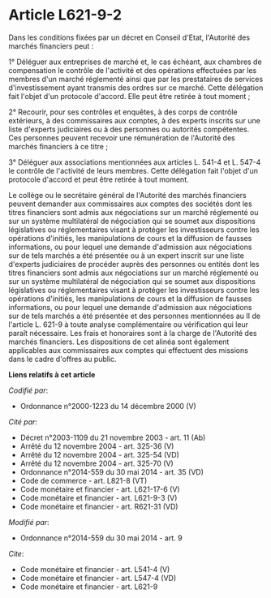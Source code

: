# Article L621-9-2

Dans les conditions fixées par un décret en Conseil d'Etat, l'Autorité des marchés financiers peut : 

1° Déléguer aux entreprises de marché et, le cas échéant, aux chambres de compensation le contrôle de l'activité et des
opérations effectuées par les membres d'un marché réglementé ainsi que par les prestataires de services d'investissement
ayant transmis des ordres sur ce marché. Cette délégation fait l'objet d'un protocole d'accord. Elle peut être retirée à tout
moment ; 

2° Recourir, pour ses contrôles et enquêtes, à des corps de contrôle extérieurs, à des commissaires aux comptes, à des
experts inscrits sur une liste d'experts judiciaires ou à des personnes ou autorités compétentes. Ces personnes peuvent
recevoir une rémunération de l'Autorité des marchés financiers à ce titre ; 

3° Déléguer aux associations mentionnées aux articles L. 541-4 et L. 547-4 le contrôle de l'activité de leurs membres. Cette
délégation fait l'objet d'un protocole d'accord et peut être retirée à tout moment. 

Le collège ou le secrétaire général de l'Autorité des marchés financiers peuvent demander aux commissaires aux comptes des
sociétés dont les titres financiers sont admis aux négociations sur un marché réglementé ou sur un système multilatéral de
négociation qui se soumet aux dispositions législatives ou réglementaires visant à protéger les investisseurs contre les
opérations d'initiés, les manipulations de cours et la diffusion de fausses informations, ou pour lequel une demande
d'admission aux négociations sur de tels marchés a été présentée ou à un expert inscrit sur une liste d'experts judiciaires
de procéder auprès des personnes ou entités dont les titres financiers sont admis aux négociations sur un marché réglementé
ou sur un système multilatéral de négociation qui se soumet aux dispositions législatives ou réglementaires visant à protéger
les investisseurs contre les opérations d'initiés, les manipulations de cours et la diffusion de fausses informations, ou
pour lequel une demande d'admission aux négociations sur de tels marchés a été présentée et des personnes mentionnées au II
de l'article L. 621-9 à toute analyse complémentaire ou vérification qui leur paraît nécessaire. Les frais et honoraires sont
à la charge de l'Autorité des marchés financiers. Les dispositions de cet alinéa sont également applicables aux commissaires
aux comptes qui effectuent des missions dans le cadre d'offres au public.

**Liens relatifs à cet article**

_Codifié par_:

  - Ordonnance n°2000-1223 du 14 décembre 2000 (V)

_Cité par_:

  - Décret n°2003-1109 du 21 novembre 2003 - art. 11 (Ab)
  - Arrêté du 12 novembre 2004 - art. 325-36 (V)
  - Arrêté du 12 novembre 2004 - art. 325-54 (VD)
  - Arrêté du 12 novembre 2004 - art. 325-70 (V)
  - Ordonnance n°2014-559 du 30 mai 2014 - art. 35 (VD)
  - Code de commerce - art. L821-8 (VT)
  - Code monétaire et financier - art. L621-17-6 (V)
  - Code monétaire et financier - art. L621-9-3 (V)
  - Code monétaire et financier - art. R621-31 (VD)

_Modifié par_:

  - Ordonnance n°2014-559 du 30 mai 2014 - art. 9

_Cite_:

  - Code monétaire et financier - art. L541-4 (V)
  - Code monétaire et financier - art. L547-4 (VD)
  - Code monétaire et financier - art. L621-9
